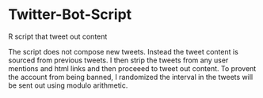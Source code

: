 # Twitter-Bot-Script
R script that tweet out content

The script does not compose new tweets. Instead the tweet content is sourced from previous tweets. I then strip the tweets from any user mentions and html links and then proceeed to tweet out content. To provent the account from being banned, I randomized the interval in the tweets will be sent out using modulo arithmetic. 

